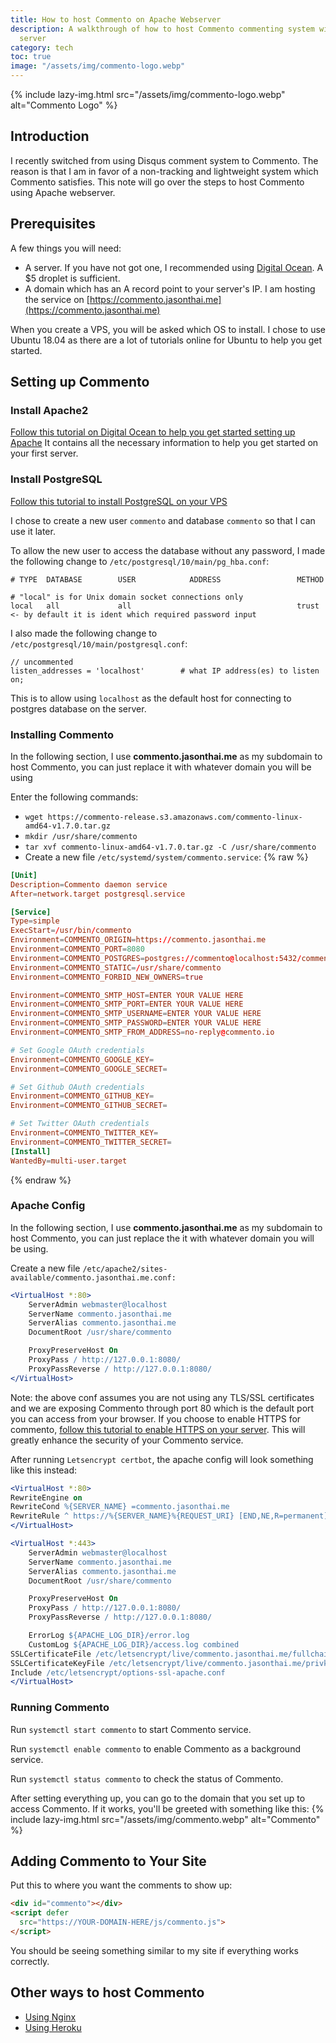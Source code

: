 ```yaml
---
title: How to host Commento on Apache Webserver
description: A walkthrough of how to host Commento commenting system with Apache web
  server
category: tech
toc: true
image: "/assets/img/commento-logo.webp"
---
```


{% include lazy-img.html src="/assets/img/commento-logo.webp" alt="Commento Logo" %}
## Introduction
I recently switched from using Disqus comment system to Commento. The reason is that I am in favor of a non-tracking and lightweight system which Commento satisfies. This note will go over the steps to host Commento using Apache webserver.

## Prerequisites
A few things you will need:
* A server. If you have not got one, I recommended using [Digital Ocean](https://m.do.co/c/c544762f5c36). A $5 droplet is sufficient.
* A domain which has an A record point to your server's IP. I am hosting the service on [https://commento.jasonthai.me](https://commento.jasonthai.me)

When you create a VPS, you will be asked which OS to install. I chose to use Ubuntu 18.04 as there are a lot of tutorials online for Ubuntu to help you get started.

## Setting up Commento
### Install Apache2
[Follow this tutorial on Digital Ocean to help you get started setting up Apache](https://www.digitalocean.com/community/tutorials/how-to-install-the-apache-web-server-on-ubuntu-18-04-quickstart)
It contains all the necessary information to help you get started on your first server.

### Install PostgreSQL
[Follow this tutorial to install PostgreSQL on your VPS](https://www.digitalocean.com/community/tutorials/how-to-install-and-use-postgresql-on-ubuntu-18-04)

I chose to create a new user `commento` and database `commento` so that I can use it later.

To allow the new user to access the database without any password, I made the following change to `/etc/postgresql/10/main/pg_hba.conf`:
```
# TYPE  DATABASE        USER            ADDRESS                 METHOD

# "local" is for Unix domain socket connections only
local   all             all                                     trust <- by default it is ident which required password input
```

I also made the following change to `/etc/postgresql/10/main/postgresql.conf`:
```
// uncommented
listen_addresses = 'localhost'        # what IP address(es) to listen on;
```
This is to allow using `localhost` as the default host for connecting to postgres database on the server.

### Installing Commento
In the following section, I use **commento.jasonthai.me** as my subdomain to host Commento, you can just replace it with whatever domain you will be using

Enter the following commands:
* `wget https://commento-release.s3.amazonaws.com/commento-linux-amd64-v1.7.0.tar.gz`
* `mkdir /usr/share/commento`
* `tar xvf commento-linux-amd64-v1.7.0.tar.gz -C /usr/share/commento`
* Create a new file `/etc/systemd/system/commento.service`:
{% raw %}
```conf
[Unit]
Description=Commento daemon service
After=network.target postgresql.service

[Service]
Type=simple
ExecStart=/usr/bin/commento
Environment=COMMENTO_ORIGIN=https://commento.jasonthai.me
Environment=COMMENTO_PORT=8080
Environment=COMMENTO_POSTGRES=postgres://commento@localhost:5432/commento?sslmode=disable
Environment=COMMENTO_STATIC=/usr/share/commento
Environment=COMMENTO_FORBID_NEW_OWNERS=true

Environment=COMMENTO_SMTP_HOST=ENTER YOUR VALUE HERE
Environment=COMMENTO_SMTP_PORT=ENTER YOUR VALUE HERE
Environment=COMMENTO_SMTP_USERNAME=ENTER YOUR VALUE HERE
Environment=COMMENTO_SMTP_PASSWORD=ENTER YOUR VALUE HERE
Environment=COMMENTO_SMTP_FROM_ADDRESS=no-reply@commento.io

# Set Google OAuth credentials
Environment=COMMENTO_GOOGLE_KEY=
Environment=COMMENTO_GOOGLE_SECRET=

# Set Github OAuth credentials
Environment=COMMENTO_GITHUB_KEY=
Environment=COMMENTO_GITHUB_SECRET=

# Set Twitter OAuth credentials
Environment=COMMENTO_TWITTER_KEY=
Environment=COMMENTO_TWITTER_SECRET=
[Install]
WantedBy=multi-user.target
```
{% endraw %}

### Apache Config
In the following section, I use **commento.jasonthai.me** as my subdomain to host Commento, you can just replace the it with whatever domain you will be using.

Create a new file `/etc/apache2/sites-available/commento.jasonthai.me.conf:`
```apache
<VirtualHost *:80>
    ServerAdmin webmaster@localhost
    ServerName commento.jasonthai.me
    ServerAlias commento.jasonthai.me
    DocumentRoot /usr/share/commento

    ProxyPreserveHost On
    ProxyPass / http://127.0.0.1:8080/
    ProxyPassReverse / http://127.0.0.1:8080/
</VirtualHost>
```
Note: the above conf assumes you are not using any TLS/SSL certificates and we are exposing Commento through port 80 which is the default port you can access from your browser. If you choose to enable HTTPS for commento,  [follow this tutorial to enable HTTPS on your server](https://www.digitalocean.com/community/tutorials/how-to-secure-apache-with-let-s-encrypt-on-ubuntu-18-04). This will greatly enhance the security of your Commento service.

After running `Letsencrypt certbot`, the apache config will look something like this instead:
```apache
<VirtualHost *:80>
RewriteEngine on
RewriteCond %{SERVER_NAME} =commento.jasonthai.me
RewriteRule ^ https://%{SERVER_NAME}%{REQUEST_URI} [END,NE,R=permanent]
</VirtualHost>

<VirtualHost *:443>
    ServerAdmin webmaster@localhost
    ServerName commento.jasonthai.me
    ServerAlias commento.jasonthai.me
    DocumentRoot /usr/share/commento

    ProxyPreserveHost On
    ProxyPass / http://127.0.0.1:8080/
    ProxyPassReverse / http://127.0.0.1:8080/

    ErrorLog ${APACHE_LOG_DIR}/error.log
    CustomLog ${APACHE_LOG_DIR}/access.log combined
SSLCertificateFile /etc/letsencrypt/live/commento.jasonthai.me/fullchain.pem
SSLCertificateKeyFile /etc/letsencrypt/live/commento.jasonthai.me/privkey.pem
Include /etc/letsencrypt/options-ssl-apache.conf
</VirtualHost>
```

### Running Commento
Run `systemctl start commento` to start Commento service.

Run `systemctl enable commento` to enable Commento as a background service.

Run `systemctl status commento` to check the status of Commento.

After setting everything up, you can go to the domain that you set up to access Commento. If it works, you'll be greeted with something like this:
{% include lazy-img.html src="/assets/img/commento.webp" alt="Commento" %}

## Adding Commento to Your Site
Put this to where you want the comments to show up:
```html
<div id="commento"></div>
<script defer
  src="https://YOUR-DOMAIN-HERE/js/commento.js">
</script>
```

You should be seeing something similar to my site if everything works correctly.

## Other ways to host Commento
* [Using Nginx](https://oct8l.gitlab.io/posts/2018/129/setting-up-commento-with-hugo/)
* [Using Heroku](https://github.com/fidiego/commento-heroku)